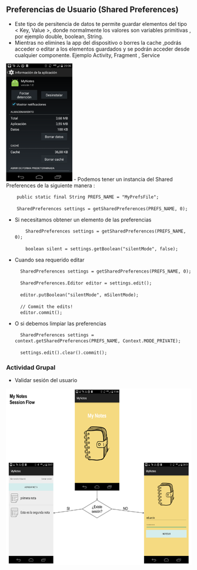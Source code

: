 ## Preferencias de Usuario (Shared Preferences)

- Este tipo de persitencia de datos te permite guardar elementos del tipo < Key, Value >, 
  donde normalmente los valores son variables primitivas , por ejemplo double, boolean, String.
- Mientras no elimines la app del dispositivo o borres la cache ,podrás acceder o editar a  los elementos 
  guardados y se podrán acceder desde cualquier componente. Ejemplo Activity, Fragment , Service

<img src="https://github.com/ISILAndroid/am2_group2016_2/blob/Lesson4/BorrarCache.png" height="320">
- Podemos tener un instancia del Shared Preferences de la siguiente manera :
  
  ```
      public static final String PREFS_NAME = "MyPrefsFile";
      
      SharedPreferences settings = getSharedPreferences(PREFS_NAME, 0);

  ```
- Si necesitamos obtener un elemento de las preferencias
  ```
      SharedPreferences settings = getSharedPreferences(PREFS_NAME, 0);
      
      boolean silent = settings.getBoolean("silentMode", false);
  ```
- Cuando sea requerido editar
  ```
    SharedPreferences settings = getSharedPreferences(PREFS_NAME, 0);
    
    SharedPreferences.Editor editor = settings.edit();
    
    editor.putBoolean("silentMode", mSilentMode);

    // Commit the edits!
    editor.commit();
  ```
- O si debemos limpiar las preferencias
  ```
    SharedPreferences settings = context.getSharedPreferences(PREFS_NAME, Context.MODE_PRIVATE);
    
    settings.edit().clear().commit();
  ```
  

### Actividad Grupal
  - Validar sesión del usuario

<img src="https://github.com/ISILAndroid/am2_group2016_2/blob/Lesson4/MyNotesSessionFlow.png" height="480">
